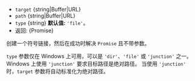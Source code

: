 <!-- YAML
added: v10.0.0
-->

* `target` {string|Buffer|URL}
* `path` {string|Buffer|URL}
* `type` {string} **默认值:** `'file'`。
* 返回: {Promise}

创建一个符号链接，然后在成功时解决 `Promise` 且不带参数。

`type` 参数仅在 Windows 上可用，可以是 `'dir'`、`'file'` 或 `'junction'` 之一。 
Windows 上使用 `'junction'` 要求目标路径是绝对路径。 
当使用 `'junction'` 时，`target` 参数将自动标准化为绝对路径。

